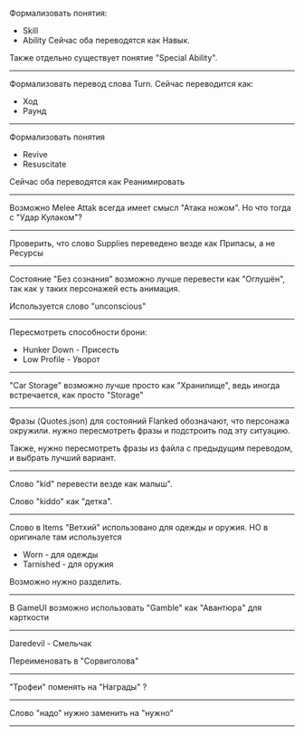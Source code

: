 Формализовать понятия:
- Skill
- Ability
Сейчас оба переводятся как Навык.

Также отдельно существует понятие "Special Ability".

---

Формализовать перевод слова Turn. Сейчас переводится как:
- Ход
- Раунд

---

Формализовать понятия
- Revive
- Resuscitate

Сейчас оба переводятся как Реанимировать

---

Возможно Melee Attak всегда имеет смысл "Атака ножом". Но что тогда с "Удар Кулаком"?

---

Проверить, что слово Supplies переведено везде как Припасы, а не Ресурсы

---

Состояние "Без сознания" возможно лучше перевести как "Оглушён", так как у таких персонажей есть анимация.

Используется слово "unconscious"

---

Пересмотреть способности брони:
- Hunker Down - Присесть
- Low Profile - Уворот

---

"Car Storage" возможно лучше просто как "Хранилище", ведь иногда встречается, как просто "Storage"

---

Фразы (Quotes.json) для состояний Flanked обозначают, что персонажа окружили.
нужно пересмотреть фразы и подстроить под эту ситуацию.

Также, нужно пересмотреть фразы из файла с предыдущим переводом, и выбрать лучший вариант.

---

Слово "kid" перевести везде как малыш".

Слово "kiddo" как "детка".

---

Слово в Items "Ветхий" использовано для одежды и оружия. НО в оригинале там используется
- Worn - для одежды
- Tarnished - для оружия

Возможно нужно разделить.

---

В GameUI возможно использовать "Gamble" как "Авантюра" для карткости

---

Daredevil - Смельчак

Переименовать в "Сорвиголова"

---

"Трофеи" поменять на "Награды" ?

---

Слово "надо" нужно заменить на "нужно"

---

